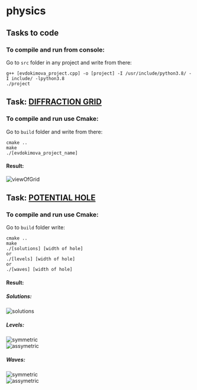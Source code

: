 # physics

## Tasks to code 

### To compile and run from console:  
Go to `src` folder in any project and write from there:  
```
g++ [evdokimova_project.cpp] -o [project] -I /usr/include/python3.8/ -I include/ -lpython3.8  
./project  
```

## Task: [DIFFRACTION GRID](https://github.com/DaryaEvd/physics/tree/main/difraction_grid)  
### To compile and run use Cmake:  
Go to `build` folder and write from there: 
``` 
cmake ..  
make  
./[evdokimova_project_name]  
```  

#### Result:  
![viewOfGrid](https://github.com/DaryaEvd/physics/blob/main/difraction_grid/pictures/Diffraction_grid.png  )  
  
## Task: [POTENTIAL HOLE](https://github.com/DaryaEvd/physics/tree/main/potential_hole)   

### To compile and run use Cmake:  
Go to `build` folder write: 
``` 
cmake ..  
make
./[solutions] [width of hole]  
or
./[levels] [width of hole]  
or  
./[waves] [width of hole]    
```  

#### Result:  
##### Solutions:  
![solutions](https://github.com/DaryaEvd/physics/blob/main/potential_hole/pictures/Solutions.png)  

  
##### Levels:  
![symmetric](https://github.com/DaryaEvd/physics/blob/main/potential_hole/pictures/Symmetric_levels.png)  
![assymetric](https://github.com/DaryaEvd/physics/blob/main/potential_hole/pictures/Assymmetric_levels.png)  

##### Waves:
![symmetric]()  
![assymetric]()



